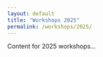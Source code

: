 ```yaml
---
layout: default
title: "Workshops 2025"
permalink: /workshops/2025/
---
```


Content for 2025 workshops...